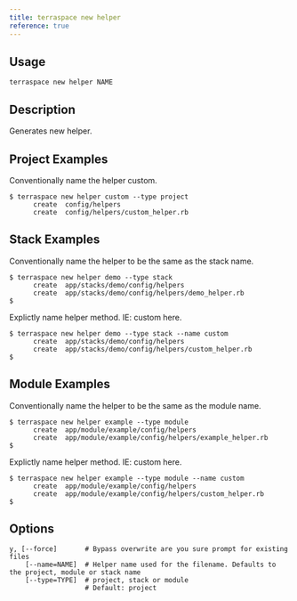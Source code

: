 ```yaml
---
title: terraspace new helper
reference: true
---
```


## Usage

    terraspace new helper NAME

## Description

Generates new helper.

## Project Examples

Conventionally name the helper custom.

    $ terraspace new helper custom --type project
          create  config/helpers
          create  config/helpers/custom_helper.rb

## Stack Examples

Conventionally name the helper to be the same as the stack name.

    $ terraspace new helper demo --type stack
          create  app/stacks/demo/config/helpers
          create  app/stacks/demo/config/helpers/demo_helper.rb
    $

Explictly name helper method. IE: custom here.

    $ terraspace new helper demo --type stack --name custom
          create  app/stacks/demo/config/helpers
          create  app/stacks/demo/config/helpers/custom_helper.rb
    $

## Module Examples

Conventionally name the helper to be the same as the module name.

    $ terraspace new helper example --type module
          create  app/module/example/config/helpers
          create  app/module/example/config/helpers/example_helper.rb
    $

Explictly name helper method. IE: custom here.

    $ terraspace new helper example --type module --name custom
          create  app/module/example/config/helpers
          create  app/module/example/config/helpers/custom_helper.rb
    $


## Options

```
y, [--force]       # Bypass overwrite are you sure prompt for existing files
    [--name=NAME]  # Helper name used for the filename. Defaults to the project, module or stack name
    [--type=TYPE]  # project, stack or module
                   # Default: project
```

